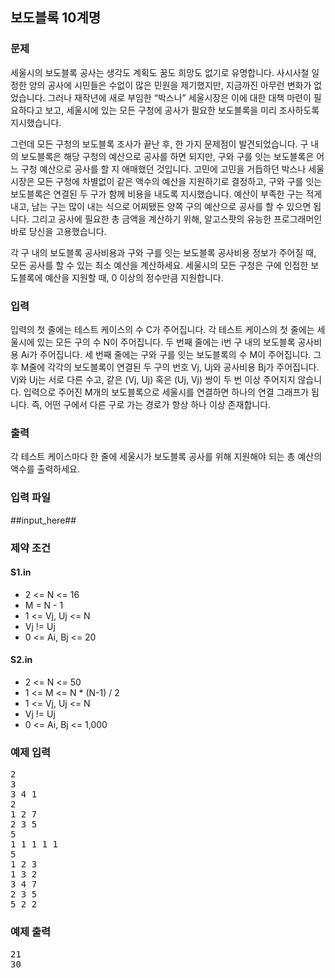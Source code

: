 ## 보도블록 10계명
 
### 문제
 
세울시의 보도블록 공사는 생각도 계획도 꿈도 희망도 없기로 유명합니다. 사시사철 일정한 양의 공사에 시민들은 수없이 많은 민원을 제기했지만, 지금까진 아무런 변화가 없었습니다. 그러나 재작년에 새로 부임한 “박스나” 세울시장은 이에 대한 대책 마련이 필요하다고 보고, 세울시에 있는 모든 구청에 공사가 필요한 보도블록을 미리 조사하도록 지시했습니다.

그런데 모든 구청의 보도블록 조사가 끝난 후, 한 가지 문제점이 발견되었습니다. 구 내의 보도블록은 해당 구청의 예산으로 공사를 하면 되지만, 구와 구를 잇는 보도블록은 어느 구청 예산으로 공사를 할 지 애매했던 것입니다. 고민에 고민을 거듭하던 박스나 세울시장은 모든 구청에 차별없이 같은 액수의 예산을 지원하기로 결정하고, 구와 구를 잇는 보도블록은 연결된 두 구가 함께 비용을 내도록 지시했습니다. 예산이 부족한 구는 적게 내고, 남는 구는 많이 내는 식으로 어찌됐든 양쪽 구의 예산으로 공사를 할 수 있으면 됩니다. 그리고 공사에 필요한 총 금액을 계산하기 위해, 알고스팟의 유능한 프로그래머인 바로 당신을 고용했습니다.

각 구 내의 보도블록 공사비용과 구와 구를 잇는 보도블록 공사비용 정보가 주어질 때, 모든 공사를 할 수 있는 최소 예산을 계산하세요. 세울시의 모든 구청은 구에 인접한 보도블록에 예산을 지원할 때, 0 이상의 정수만큼 지원합니다.


                                                                                                                                                                                                   
### 입력
 
입력의 첫 줄에는 테스트 케이스의 수 C가 주어집니다. 각 테스트 케이스의 첫 줄에는 세울시에 있는 모든 구의 수 N이 주어집니다. 두 번째 줄에는 i번 구 내의 보도블록 공사비용 Ai가 주어집니다. 세 번째 줄에는 구와 구를 잇는 보도블록의 수 M이 주어집니다. 그 후 M줄에 각각의 보도블록이 연결된 두 구의 번호 Vj, Uj와 공사비용 Bj가 주어집니다. Vj와 Uj는 서로 다른 수고, 같은 (Vj, Uj) 혹은 (Uj, Vj) 쌍이 두 번 이상 주어지지 않습니다. 입력으로 주어진 M개의 보도블록으로 세울시를 연결하면 하나의 연결 그래프가 됩니다. 즉, 어떤 구에서 다른 구로 가는 경로가 항상 하나 이상 존재합니다.
 
### 출력
 
각 테스트 케이스마다 한 줄에 세울시가 보도블록 공사를 위해 지원해야 되는 총 예산의 액수를 출력하세요.
 
### 입력 파일
 
##input_here##
 
 
### 제약 조건

#### S1.in

* 2 <= N <= 16
* M = N - 1
* 1 <= Vj, Uj <= N
* Vj != Uj
* 0 <= Ai, Bj <= 20

#### S2.in

* 2 <= N <= 50
* 1 <= M <= N * (N-1) / 2
* 1 <= Vj, Uj <= N
* Vj != Uj
* 0 <= Ai, Bj <= 1,000


 
### 예제 입력
 
<pre>
2
3
3 4 1
2
1 2 7
2 3 5
5
1 1 1 1 1
5
1 2 3
1 3 2
3 4 7
2 3 5
5 2 2
</pre>
 
### 예제 출력
 
<pre>
21
30
</pre>

